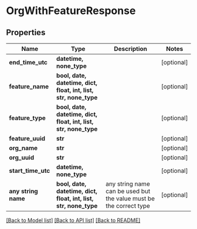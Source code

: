 # OrgWithFeatureResponse


## Properties
Name | Type | Description | Notes
------------ | ------------- | ------------- | -------------
**end_time_utc** | **datetime, none_type** |  | [optional] 
**feature_name** | **bool, date, datetime, dict, float, int, list, str, none_type** |  | [optional] 
**feature_type** | **bool, date, datetime, dict, float, int, list, str, none_type** |  | [optional] 
**feature_uuid** | **str** |  | [optional] 
**org_name** | **str** |  | [optional] 
**org_uuid** | **str** |  | [optional] 
**start_time_utc** | **datetime, none_type** |  | [optional] 
**any string name** | **bool, date, datetime, dict, float, int, list, str, none_type** | any string name can be used but the value must be the correct type | [optional]

[[Back to Model list]](../README.md#documentation-for-models) [[Back to API list]](../README.md#documentation-for-api-endpoints) [[Back to README]](../README.md)



